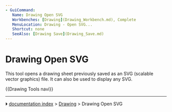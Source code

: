 ```yaml
---
- GuiCommand:
   Name: Drawing Open SVG
   Workbenches: [Drawing](Drawing_Workbench.md), Complete
   MenuLocation: Drawing - Open SVG...
   Shortcut: none
   SeeAlso: [Drawing Save](Drawing_Save.md)
---
```


# Drawing Open SVG

This tool opens a drawing sheet previously saved as an SVG (scalable vector graphics) file. It can also be used to display any SVG.







 {{Drawing Tools navi}}



---
⏵ [documentation index](../README.md) > [Drawing](Category_Drawing.md) > Drawing Open SVG
